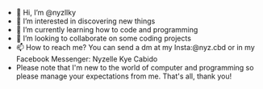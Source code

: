 - 👋 Hi, I’m @nyzllky
- 👀 I’m interested in discovering new things
- 🌱 I’m currently learning how to code and programming
- 💞️ I’m looking to collaborate on some coding projects
- 📫 How to reach me? You can send a dm at my Insta:@nyz.cbd or in my Facebook Messenger: Nyzelle Kye Cabido
- Please note that I'm new to the world of computer and programming so please manage your expectations from me. That's all, thank you!
<!---
nyzllky/nyzllky is a ✨ special ✨ repository because its `README.md` (this file) appears on your GitHub profile.
You can click the Preview link to take a look at your changes.
--->
